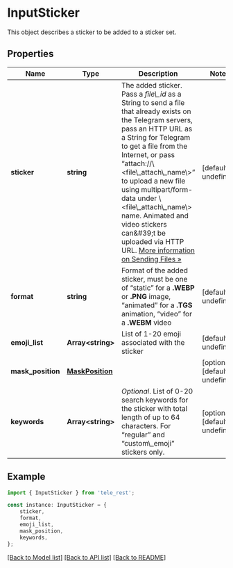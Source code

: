 # InputSticker

This object describes a sticker to be added to a sticker set.

## Properties

Name | Type | Description | Notes
------------ | ------------- | ------------- | -------------
**sticker** | **string** | The added sticker. Pass a *file\\_id* as a String to send a file that already exists on the Telegram servers, pass an HTTP URL as a String for Telegram to get a file from the Internet, or pass “attach://\\&lt;file\\_attach\\_name\\&gt;” to upload a new file using multipart/form-data under \\&lt;file\\_attach\\_name\\&gt; name. Animated and video stickers can\&#39;t be uploaded via HTTP URL. [More information on Sending Files »](https://core.telegram.org/bots/api/#sending-files) | [default to undefined]
**format** | **string** | Format of the added sticker, must be one of “static” for a **.WEBP** or **.PNG** image, “animated” for a **.TGS** animation, “video” for a **.WEBM** video | [default to undefined]
**emoji_list** | **Array&lt;string&gt;** | List of 1-20 emoji associated with the sticker | [default to undefined]
**mask_position** | [**MaskPosition**](MaskPosition.md) |  | [optional] [default to undefined]
**keywords** | **Array&lt;string&gt;** | *Optional*. List of 0-20 search keywords for the sticker with total length of up to 64 characters. For “regular” and “custom\\_emoji” stickers only. | [optional] [default to undefined]

## Example

```typescript
import { InputSticker } from 'tele_rest';

const instance: InputSticker = {
    sticker,
    format,
    emoji_list,
    mask_position,
    keywords,
};
```

[[Back to Model list]](../README.md#documentation-for-models) [[Back to API list]](../README.md#documentation-for-api-endpoints) [[Back to README]](../README.md)
